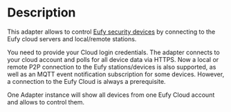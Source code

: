 # Description

This adapter allows to control [Eufy security devices](https://us.eufylife.com/collections/security) by connecting to the Eufy cloud servers and local/remote stations.

You need to provide your Cloud login credentials. The adapter connects to your cloud account and polls for all device data via HTTPS. Now a local or remote P2P connection to the Eufy stations/devices is also supported, as well as an MQTT event notification subscription for some devices. However, a connection to the Eufy Cloud is always a prerequisite.

One Adapter instance will show all devices from one Eufy Cloud account and allows to control them.
